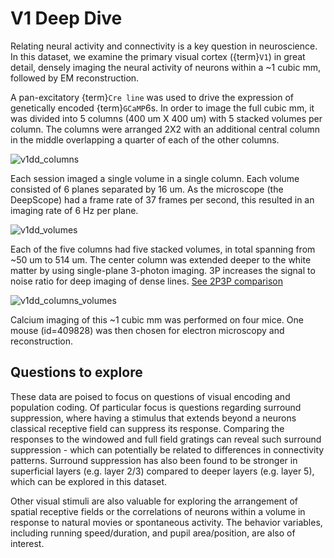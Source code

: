 # V1 Deep Dive

Relating neural activity and connectivity is a key question in neuroscience. In this dataset, we examine the primary visual cortex ({term}`V1`) in great detail, densely imaging the neural activity of neurons within a ~1 cubic mm, followed by EM reconstruction.

A pan-excitatory {term}`Cre line` was used to drive the expression of genetically encoded {term}`GCaMP`6s. In order to image the full cubic mm, it was divided into 5 columns (400 um X 400 um) with 5 stacked volumes per column. The columns were arranged 2X2 with an additional central column in the middle overlapping a quarter of each of the other columns.

![v1dd_columns](/resources/v1dd_columns.png)

Each session imaged a single volume in a single column. Each volume consisted of 6 planes separated by 16 um. As the microscope (the DeepScope) had a frame rate of 37 frames per second, this resulted in an imaging rate of 6 Hz per plane.

![v1dd_volumes](/resources/v1dd_volumes.png)

Each of the five columns had five stacked volumes, in total spanning from ~50 um to 514 um. The center column was extended deeper to the white matter by using single-plane 3-photon imaging. 3P increases the signal to noise ratio for deep imaging of dense lines. [See 2P3P comparison](2P3P-fig)

![v1dd_columns_volumes](/resource/v1dd_columns_volumes.png)

Calcium imaging of this ~1 cubic mm was performed on four mice. One mouse (id=409828) was then chosen for electron microscopy and reconstruction.

## Questions to explore
These data are poised to focus on questions of visual encoding and population coding. Of particular focus is questions regarding surround suppression, where having a stimulus that extends beyond a neurons classical receptive field can suppress its response. Comparing the responses to the windowed and full field gratings can reveal such surround suppression - which can potentially be related to differences in connectivity patterns. Surround suppression has also been found to be stronger in superficial layers (e.g. layer 2/3) compared to deeper layers (e.g. layer 5), which can be explored in this dataset.

Other visual stimuli are also valuable for exploring the arrangement of spatial receptive fields or the correlations of neurons within a volume in response to natural movies or spontaneous activity. The behavior variables, including running speed/duration, and pupil area/position, are also of interest.
